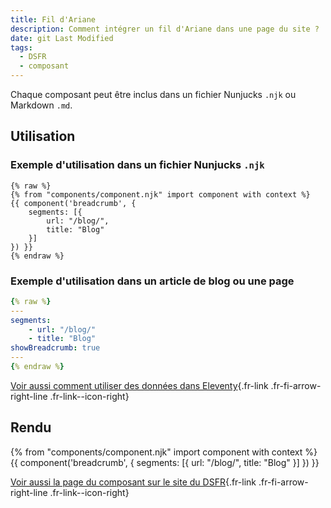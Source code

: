 ```yaml
---
title: Fil d'Ariane
description: Comment intégrer un fil d'Ariane dans une page du site ?
date: git Last Modified
tags:
  - DSFR
  - composant
---
```

Chaque composant peut être inclus dans un fichier Nunjucks `.njk` ou Markdown `.md`.

## Utilisation

### Exemple d'utilisation dans un fichier Nunjucks `.njk`

```njk
{% raw %}
{% from "components/component.njk" import component with context %}
{{ component('breadcrumb', {
    segments: [{
        url: "/blog/",
        title: "Blog"
    }]
}) }}
{% endraw %}
```

### Exemple d'utilisation dans un article de blog ou une page

```yaml
{% raw %}
---
segments:
    - url: "/blog/"
    - title: "Blog"
showBreadcrumb: true
---
{% endraw %}
```

[Voir aussi comment utiliser des données dans Eleventy](https://www.11ty.dev/docs/data/){.fr-link .fr-fi-arrow-right-line .fr-link--icon-right}

## Rendu

{% from "components/component.njk" import component with context %}
{{ component('breadcrumb', {
    segments: [{
        url: "/blog/",
        title: "Blog"
    }]
}) }}

[Voir aussi la page du composant sur le site du DSFR](https://www.systeme-de-design.gouv.fr/elements-d-interface/composants/fil-d-ariane){.fr-link .fr-fi-arrow-right-line .fr-link--icon-right}